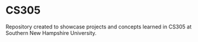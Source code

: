 # CS305
Repository created to showcase projects and concepts learned in CS305 at Southern New Hampshire University.
